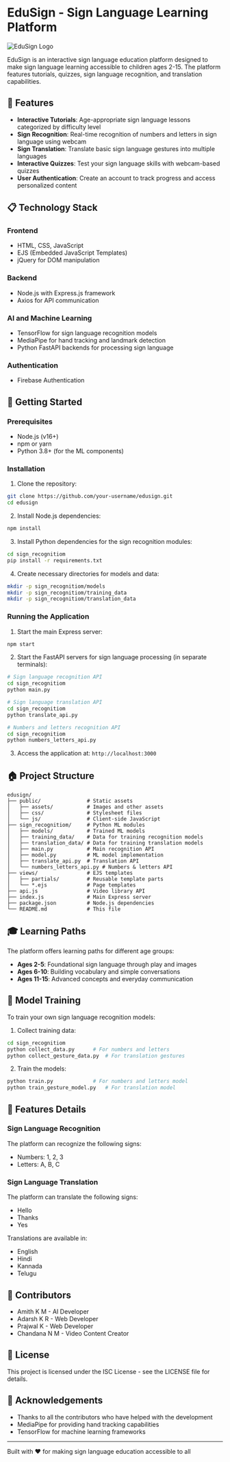 # EduSign - Sign Language Learning Platform

![EduSign Logo](public/assets/logo.jpg)

EduSign is an interactive sign language education platform designed to make sign language learning accessible to children ages 2-15. The platform features tutorials, quizzes, sign language recognition, and translation capabilities.

## 🌟 Features

- **Interactive Tutorials**: Age-appropriate sign language lessons categorized by difficulty level
- **Sign Recognition**: Real-time recognition of numbers and letters in sign language using webcam
- **Sign Translation**: Translate basic sign language gestures into multiple languages
- **Interactive Quizzes**: Test your sign language skills with webcam-based quizzes
- **User Authentication**: Create an account to track progress and access personalized content

## 📋 Technology Stack

### Frontend
- HTML, CSS, JavaScript
- EJS (Embedded JavaScript Templates)
- jQuery for DOM manipulation

### Backend
- Node.js with Express.js framework
- Axios for API communication

### AI and Machine Learning
- TensorFlow for sign language recognition models
- MediaPipe for hand tracking and landmark detection
- Python FastAPI backends for processing sign language

### Authentication
- Firebase Authentication

## 🚀 Getting Started

### Prerequisites
- Node.js (v16+)
- npm or yarn
- Python 3.8+ (for the ML components)

### Installation

1. Clone the repository:
```bash
git clone https://github.com/your-username/edusign.git
cd edusign
```

2. Install Node.js dependencies:
```bash
npm install
```

3. Install Python dependencies for the sign recognition modules:
```bash
cd sign_recognitiom
pip install -r requirements.txt
```

4. Create necessary directories for models and data:
```bash
mkdir -p sign_recognitiom/models
mkdir -p sign_recognitiom/training_data
mkdir -p sign_recognitiom/translation_data
```

### Running the Application

1. Start the main Express server:
```bash
npm start
```

2. Start the FastAPI servers for sign language processing (in separate terminals):
```bash
# Sign language recognition API
cd sign_recognitiom
python main.py

# Sign language translation API
cd sign_recognitiom
python translate_api.py

# Numbers and letters recognition API
cd sign_recognitiom
python numbers_letters_api.py
```

3. Access the application at: `http://localhost:3000`

## 🏠 Project Structure

```
edusign/
├── public/               # Static assets
│   ├── assets/           # Images and other assets
│   ├── css/              # Stylesheet files
│   └── js/               # Client-side JavaScript
├── sign_recognitiom/     # Python ML modules
│   ├── models/           # Trained ML models
│   ├── training_data/    # Data for training recognition models
│   ├── translation_data/ # Data for training translation models
│   ├── main.py           # Main recognition API
│   ├── model.py          # ML model implementation
│   ├── translate_api.py  # Translation API
│   └── numbers_letters_api.py # Numbers & letters API
├── views/                # EJS templates
│   ├── partials/         # Reusable template parts
│   └── *.ejs             # Page templates
├── api.js                # Video library API
├── index.js              # Main Express server
├── package.json          # Node.js dependencies
└── README.md             # This file
```

## 🎓 Learning Paths

The platform offers learning paths for different age groups:

- **Ages 2-5**: Foundational sign language through play and images
- **Ages 6-10**: Building vocabulary and simple conversations
- **Ages 11-15**: Advanced concepts and everyday communication

## 🧠 Model Training

To train your own sign language recognition models:

1. Collect training data:
```bash
cd sign_recognitiom
python collect_data.py      # For numbers and letters
python collect_gesture_data.py  # For translation gestures
```

2. Train the models:
```bash
python train.py             # For numbers and letters model
python train_gesture_model.py   # For translation model
```

## 📱 Features Details

### Sign Language Recognition
The platform can recognize the following signs:
- Numbers: 1, 2, 3
- Letters: A, B, C

### Sign Language Translation
The platform can translate the following signs:
- Hello
- Thanks
- Yes

Translations are available in:
- English
- Hindi
- Kannada
- Telugu

## 👥 Contributors

- Amith K M - AI Developer
- Adarsh K R - Web Developer
- Prajwal K - Web Developer
- Chandana N M - Video Content Creator

## 📜 License

This project is licensed under the ISC License - see the LICENSE file for details.

## 🤝 Acknowledgements

- Thanks to all the contributors who have helped with the development
- MediaPipe for providing hand tracking capabilities
- TensorFlow for machine learning frameworks

---

Built with ❤️ for making sign language education accessible to all
